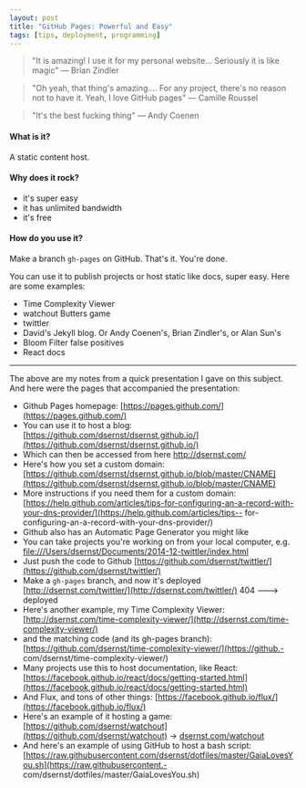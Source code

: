 ```yaml
---
layout: post
title: "GitHub Pages: Powerful and Easy"
tags: [tips, deployment, programming]
---
```


> "It is amazing! I use it for my personal website... Seriously it is like magic" — Brian Zindler

> "Oh yeah, that thing's amazing.... For any project, there's no reason not to have it. Yeah, I love GitHub pages" — Camille Roussel

> "It's the best fucking thing" — Andy Coenen

#### What is it?

A static content host.

#### Why does it rock?

- it's super easy
- it has unlimited bandwidth
- it's free

#### How do you use it?

Make a branch `gh-pages` on GitHub. That's it. You're done.

You can use it to publish projects or host static like docs, super easy. Here are some examples:

- Time Complexity Viewer
- watchout Butters game
- twittler
- David's Jekyll blog. Or Andy Coenen's, Brian Zindler's, or Alan Sun's
- Bloom Filter false positives
- React docs

-----------------------------------------------

The above are my notes from a quick presentation I gave on this subject. And here were the pages that accompanied the presentation:

- Github Pages homepage: [https://pages.github.com/](https://pages.github.com/)
- You can use it to host a blog: [https://github.com/dsernst/dsernst.github.io/](https://github.com/dsernst/dsernst.github.io/)
- Which can then be accessed from here [http://dsernst.com/ ](http://dsernst.com/)
- Here's how you set a custom domain: [https://github.com/dsernst/dsernst.github.io/blob/master/CNAME](https://github.com/dsernst/dsernst.github.io/blob/master/CNAME)
- More instructions if you need them for a custom domain: [https://help.github.com/articles/tips-for-configuring-an-a-record-with-your-dns-provider/](https://help.github.com/articles/tips-- for-configuring-an-a-record-with-your-dns-provider/)
- Github also has an Automatic Page Generator you might like
- You can take projects you're working on from your local computer, e.g. [file:///Users/dsernst/Documents/2014-12-twittler/index.html](file:///Users/dsernst/Documents/2014-12-twittler/index.html)
- Just push the code to Github [https://github.com/dsernst/twittler/](https://github.com/dsernst/twittler/)
- Make a `gh-pages` branch, and now it's deployed [http://dsernst.com/twittler/](http://dsernst.com/twittler/) 404 ---> deployed
- Here's another example, my Time Complexity Viewer: [http://dsernst.com/time-complexity-viewer/](http://dsernst.com/time-complexity-viewer/)
- and the matching code (and its gh-pages branch): [https://github.com/dsernst/time-complexity-viewer/](https://github.- com/dsernst/time-complexity-viewer/)
- Many projects use this to host documentation, like React: [https://facebook.github.io/react/docs/getting-started.html](https://facebook.github.io/react/docs/getting-started.html)
- And Flux, and tons of other things: [https://facebook.github.io/flux/](https://facebook.github.io/flux/)
- Here's an example of it hosting a game: [https://github.com/dsernst/watchout](https://github.com/dsernst/watchout) -> [dsernst.com/watchout](dsernst.com/watchout)
- And here's an example of using GitHub to host a bash script: [https://raw.githubusercontent.com/dsernst/dotfiles/master/GaiaLovesYou.sh](https://raw.githubusercontent.- com/dsernst/dotfiles/master/GaiaLovesYou.sh)
